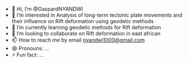 - 👋 Hi, I’m @GaspardNYANDWI
- 👀 I’m interested in Analysis of long-term tectonic plate movements and their influence on Rift deformation using geodetic methods
- 🌱 I’m currently learning geodetic methods for Rift deformation
- 💞️ I’m looking to collaborate on Rift deformation in east african
- 📫 How to reach me by email nyandwi1000@gmail.com
- 😄 Pronouns: ...
- ⚡ Fun fact: ...

<!---
GaspardNYANDWI/GaspardNYANDWI is a ✨ special ✨ repository because its `README.md` (this file) appears on your GitHub profile.
You can click the Preview link to take a look at your changes.
--->
